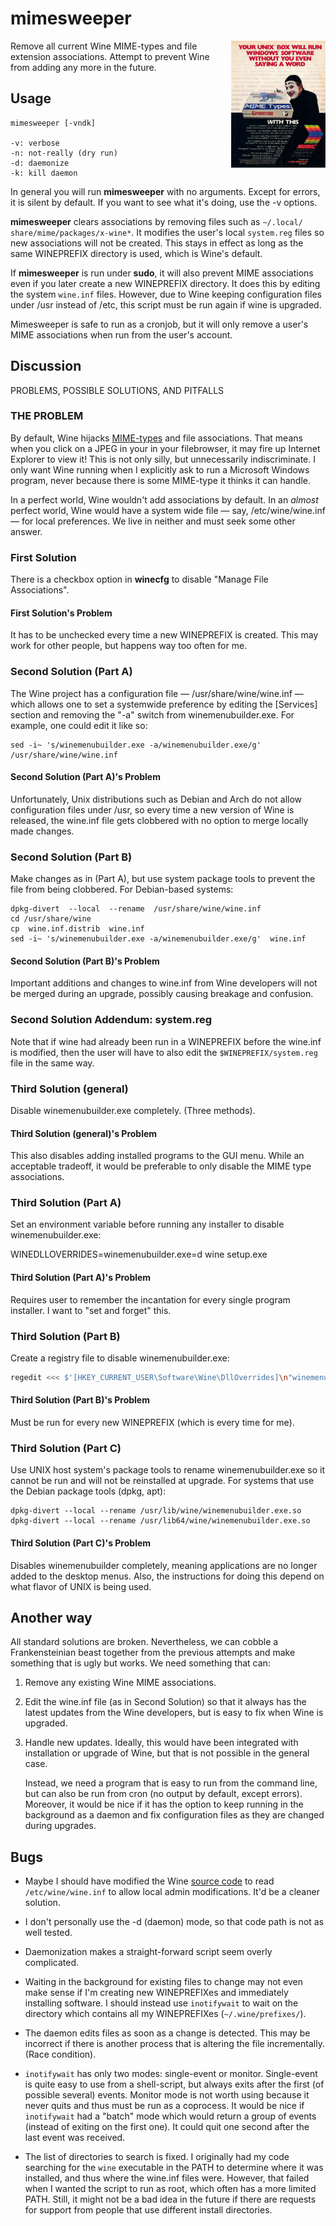 # mimesweeper

<img align="right" width="30%" src="README.md.d/Mimic.jpg" alt="Sweep away those annoying MIMEs before they explode!">

Remove all current Wine MIME-types and file extension associations.
Attempt to prevent Wine from adding any more in the future.


## Usage

    mimesweeper [-vndk]

    -v: verbose
    -n: not-really (dry run)
    -d: daemonize
    -k: kill daemon

In general you will run **mimesweeper** with no arguments. Except for
errors, it is silent by default. If you want to see what it's doing,
use the -v options.

**mimesweeper** clears associations by removing files such as
`~/.local/ share/mime/packages/x-wine*`. It modifies the user's local
`system.reg` files so new associations will not be created. This stays
in effect as long as the same WINEPREFIX directory is used, which is
Wine's default.

If **mimesweeper** is run under **sudo**, it will also prevent MIME
associations even if you later create a new WINEPREFIX directory. It
does this by editing the system `wine.inf` files. However, due to Wine
keeping configuration files under /usr instead of /etc, this script
must be run again if wine is upgraded.

Mimesweeper is safe to run as a cronjob, but it will only remove a
user's MIME associations when run from the user's account.

## Discussion

PROBLEMS, POSSIBLE SOLUTIONS, AND PITFALLS

### THE PROBLEM

By default, Wine hijacks
[MIME-types](https://en.wikipedia.org/wiki/MIME) and file
associations. That means when you click on a JPEG in your in your
filebrowser, it may fire up Internet Explorer to view it! This is not
only silly, but unnecessarily indiscriminate. I only want Wine
running when I explicitly ask to run a Microsoft Windows program,
never because there is some MIME-type it thinks it can handle.

In a perfect world, Wine wouldn't add associations by default. In an
_almost_ perfect world, Wine would have a system wide file —
say, /etc/wine/wine.inf — for local preferences. We live in neither and
must seek some other answer.

### First Solution
There is a checkbox option in **winecfg** to disable "Manage File
Associations".

#### First Solution's Problem

It has to be unchecked every time a new WINEPREFIX is created. This may work for other people, but happens way too often for me.

### Second Solution (Part A)

The Wine project has a configuration file — /usr/share/wine/wine.inf —
which allows one to set a systemwide preference by editing the
[Services] section and removing the "-a" switch from
winemenubuilder.exe. For example, one could edit it like so:

    sed -i~ 's/winemenubuilder.exe -a/winemenubuilder.exe/g'  /usr/share/wine/wine.inf

#### Second Solution (Part A)'s Problem

Unfortunately, Unix distributions such as Debian and Arch do not allow
configuration files under /usr, so every time a new version of Wine is
released, the wine.inf file gets clobbered with no option to merge
locally made changes.

### Second Solution (Part B)

Make changes as in (Part A), but use system package tools to prevent the
file from being clobbered. For Debian-based systems:

    dpkg-divert  --local  --rename  /usr/share/wine/wine.inf 
    cd /usr/share/wine
    cp  wine.inf.distrib  wine.inf 
    sed -i~ 's/winemenubuilder.exe -a/winemenubuilder.exe/g'  wine.inf

#### Second Solution (Part B)'s Problem

Important additions and changes to wine.inf from Wine developers will
not be merged during an upgrade, possibly causing breakage and
confusion.

### Second Solution Addendum: system.reg

Note that if wine had already been run in a WINEPREFIX before the
wine.inf is modified, then the user will have to also edit the
`$WINEPREFIX/system.reg` file in the same way.

### Third Solution (general)

Disable winemenubuilder.exe completely. (Three methods).

#### Third Solution (general)'s Problem

This also disables adding installed programs to the GUI menu. While an
acceptable tradeoff, it would be preferable to only disable the MIME
type associations.

### Third Solution (Part A)

Set an environment variable before running any installer to disable
winemenubuilder.exe:

  WINEDLLOVERRIDES=winemenubuilder.exe=d wine setup.exe

#### Third Solution (Part A)'s Problem

Requires user to remember the incantation for every single program
installer. I want to "set and forget" this.


### Third Solution (Part B)

Create a registry file to disable winemenubuilder.exe:

```bash
regedit <<< $'[HKEY_CURRENT_USER\Software\Wine\DllOverrides]\n"winemenubuilder.exe"=""\n'
```

#### Third Solution (Part B)'s Problem

Must be run for every new WINEPREFIX (which is every time for me).

### Third Solution (Part C)

Use UNIX host system's package tools to rename winemenubuilder.exe so
it cannot be run and will not be reinstalled at upgrade. For systems
that use the Debian package tools (dpkg, apt):

    dpkg-divert --local --rename /usr/lib/wine/winemenubuilder.exe.so
    dpkg-divert --local --rename /usr/lib64/wine/winemenubuilder.exe.so

#### Third Solution (Part C)'s Problem

Disables winemenubuilder completely, meaning applications are no
longer added to the desktop menus. Also, the instructions for doing
this depend on what flavor of UNIX is being used.

## Another way

All standard solutions are broken. Nevertheless, we can cobble a
Frankensteinian beast together from the previous attempts and make
something that is ugly but works. We need something that can:

1. Remove any existing Wine MIME associations.

1. Edit the wine.inf file (as in Second Solution) so that it always
   has the latest updates from the Wine developers, but is easy to
   fix when Wine is upgraded.

1. Handle new updates. Ideally, this would have been integrated with
   installation or upgrade of Wine, but that is not possible in the
   general case.

   Instead, we need a program that is easy to run from the command
   line, but can also be run from cron (no output by default, except
   errors). Moreover, it would be nice if it has the option to keep
   running in the background as a daemon and fix configuration files
   as they are changed during upgrades.

## Bugs

* Maybe I should have modified the Wine [source
  code](https://wiki.winehq.org/Source_Code) to read
  `/etc/wine/wine.inf` to allow local admin modifications. It'd be a
  cleaner solution.

* I don't personally use the -d (daemon) mode, so that code path is
  not as well tested.

* Daemonization makes a straight-forward script seem overly complicated.

* Waiting in the background for existing files to change may not even
  make sense if I'm creating new WINEPREFIXes and immediately
  installing software. I should instead use `inotifywait` to wait on
  the directory which contains all my WINEPREFIXes
  (`~/.wine/prefixes/`).

* The daemon edits files as soon as a change is detected. This may be
  incorrect if there is another process that is altering the file
  incrementally. (Race condition).

* `inotifywait` has only two modes: single-event or monitor.
  Single-event is quite easy to use from a shell-script, but always
  exits after the first (of possible several) events. Monitor mode is
  not worth using because it never quits and thus must be run as a
  coprocess. It would be nice if `inotifywait` had a "batch" mode
  which would return a group of events (instead of exiting on the
  first one). It could quit one second after the last event was
  received.

* The list of directories to search is fixed. I originally had my code
  searching for the `wine` executable in the PATH to determine where
  it was installed, and thus where the wine.inf files were. However,
  that failed when I wanted the script to run as root, which often has
  a more limited PATH. Still, it might not be a bad idea in the future
  if there are requests for support from people that use different
  install directories.

